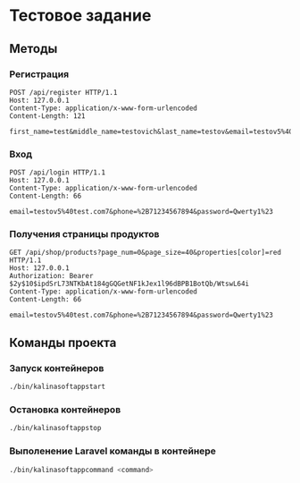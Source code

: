 # Тестовое задание

## Методы
### Регистрация
```http request
POST /api/register HTTP/1.1
Host: 127.0.0.1
Content-Type: application/x-www-form-urlencoded
Content-Length: 121

first_name=test&middle_name=testovich&last_name=testov&email=testov5%40test.com7&phone=%2B71234567894&password=Qwerty1%23
```

###  Вход
```http request
POST /api/login HTTP/1.1
Host: 127.0.0.1
Content-Type: application/x-www-form-urlencoded
Content-Length: 66

email=testov5%40test.com7&phone=%2B71234567894&password=Qwerty1%23
```

### Получения страницы продуктов
```http request
GET /api/shop/products?page_num=0&page_size=40&properties[color]=red HTTP/1.1
Host: 127.0.0.1
Authorization: Bearer $2y$10$ipdSrL73NTKbAt184gGQGetNF1kJex1l96dBPB1BotQb/WtswL64i
Content-Type: application/x-www-form-urlencoded
Content-Length: 66

email=testov5%40test.com7&phone=%2B71234567894&password=Qwerty1%23
```

## Команды проекта
### Запуск контейнеров
```bash
./bin/kalinasoftappstart
```

### Остановка контейнеров
```bash
./bin/kalinasoftappstop
```

### Выполенение Laravel команды в контейнере
```bash
./bin/kalinasoftappcommand <command>
```
